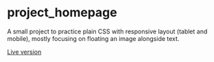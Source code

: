 # project_homepage

A small project to practice plain CSS with responsive layout (tablet and mobile), mostly focusing on floating an image alongside text.

[Live version](https://ezy-rider.github.io/project_homepage/)

